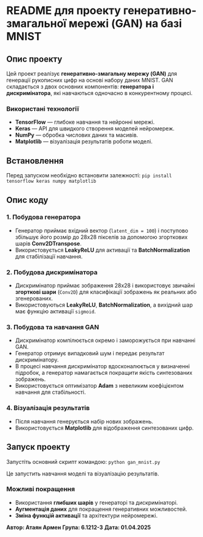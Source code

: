 # README для проекту генеративно-змагальної мережі (GAN) на базі MNIST

## Опис проекту
Цей проект реалізує **генеративно-змагальну мережу (GAN)** для генерації рукописних цифр на основі набору даних MNIST. GAN складається з двох основних компонентів: **генератора і дискримінатора**, які навчаються одночасно в конкурентному процесі.

### Використані технології
- **TensorFlow** — глибоке навчання та нейронні мережі.
- **Keras** — API для швидкого створення моделей нейромереж.
- **NumPy** — обробка числових даних та масивів.
- **Matplotlib** — візуалізація результатів роботи моделі.

## Встановлення
Перед запуском необхідно встановити залежності:
    `pip install tensorflow keras numpy matplotlib`

## Опис коду
### 1. Побудова генератора
- Генератор приймає вхідний вектор (`latent_dim = 100`) і поступово збільшує його розмір до 28x28 пікселів за допомогою згорткових шарів **Conv2DTranspose**.
- Використовується **LeakyReLU** для активації та **BatchNormalization** для стабілізації навчання.

### 2. Побудова дискримінатора
- Дискримінатор приймає зображення 28x28 і використовує звичайні **згорткові шари** (`Conv2D`) для класифікації зображень як реальних або згенерованих.
- Використовуються **LeakyReLU**, **BatchNormalization**, а вихідний шар має функцію активації `sigmoid`.

### 3. Побудова та навчання GAN
- Дискримінатор компілюється окремо і заморожується при навчанні GAN.
- Генератор отримує випадковий шум і передає результат дискримінатору.
- В процесі навчання дискримінатор вдосконалюється у визначенні підробок, а генератор намагається покращити якість синтезованих зображень.
- Використовується оптимізатор **Adam** з невеликим коефіцієнтом навчання для стабільності.

### 4. Візуалізація результатів
- Після навчання генерується набір нових зображень.
- Використовується **Matplotlib** для відображення синтезованих цифр.

## Запуск проекту

Запустіть основний скрипт командою:
    `python gan_mnist.py`

Це запустить навчання моделі та візуалізацію результатів.

### Можливі покращення
- Використання **глибших шарів** у генераторі та дискримінаторі.
- **Аугментація даних** для покращення генеративних можливостей.
- **Зміна функцій активації** та архітектури нейромережі.

**Автор: Атаян Армен**
**Група: 6.1212-3**
**Дата: 01.04.2025**
